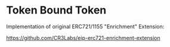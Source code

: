 # Token Bound Token

Implementation of original ERC721/1155 "Enrichment" Extension:

https://github.com/CR3Labs/eip-erc721-enrichment-extension